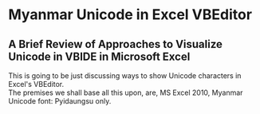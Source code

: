 # Myanmar Unicode in Excel VBEditor
## A Brief Review of Approaches to Visualize Unicode in VBIDE in Microsoft Excel
This is going to be just discussing ways to show Unicode characters in Excel's VBEditor.\
The premises we shall base all this upon, are, MS Excel 2010, Myanmar Unicode font: Pyidaungsu only.  
